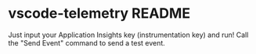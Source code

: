 # vscode-telemetry README

Just input your Application Insights key (instrumentation key) and run! Call the "Send Event" command to send a test event.
